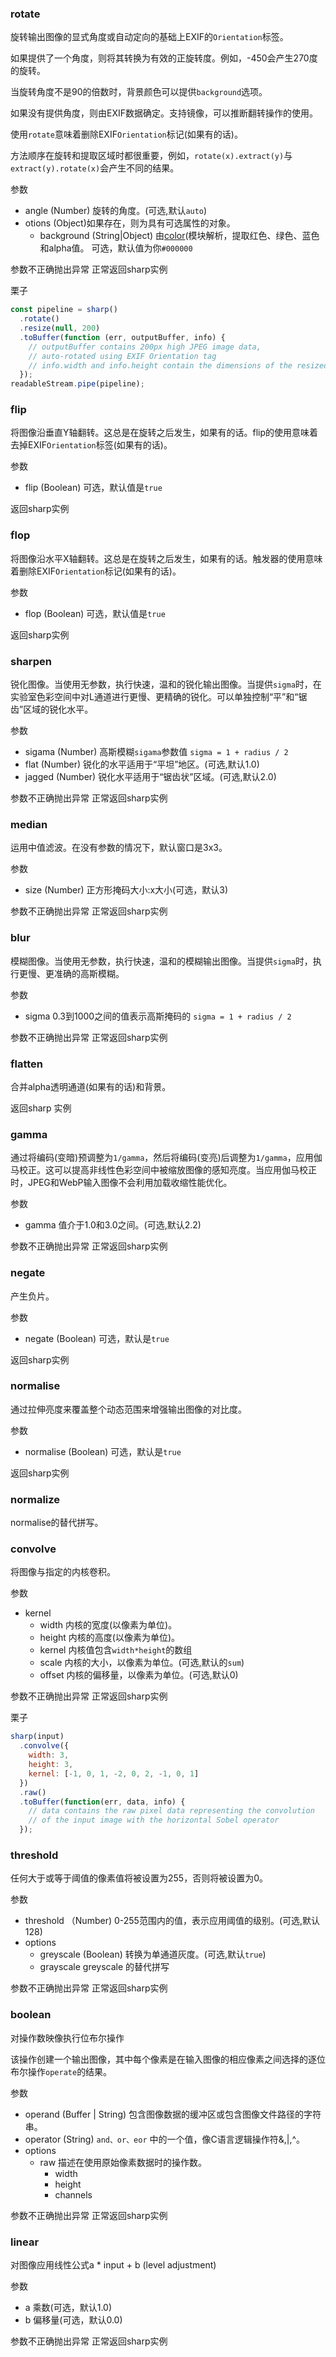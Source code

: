 ### rotate
旋转输出图像的显式角度或自动定向的基础上EXIF的`Orientation`标签。

如果提供了一个角度，则将其转换为有效的正旋转度。例如，-450会产生270度的旋转。

当旋转角度不是90的倍数时，背景颜色可以提供`background`选项。

如果没有提供角度，则由EXIF数据确定。支持镜像，可以推断翻转操作的使用。

使用`rotate`意味着删除EXIF`Orientation`标记(如果有的话)。

方法顺序在旋转和提取区域时都很重要，例如，`rotate(x).extract(y)`与`extract(y).rotate(x)`会产生不同的结果。

参数
* angle (Number) 旋转的角度。(可选,默认`auto`)
* otions (Object)如果存在，则为具有可选属性的对象。
    * background (String|Object) 由[color](https://www.npmjs.org/package/color)(模块解析，提取红色、绿色、蓝色和alpha值。 可选，默认值为你`#000000`

参数不正确抛出异常 正常返回sharp实例

栗子
```js
const pipeline = sharp()
  .rotate()
  .resize(null, 200)
  .toBuffer(function (err, outputBuffer, info) {
    // outputBuffer contains 200px high JPEG image data,
    // auto-rotated using EXIF Orientation tag
    // info.width and info.height contain the dimensions of the resized image
  });
readableStream.pipe(pipeline);
```


### flip 

将图像沿垂直Y轴翻转。这总是在旋转之后发生，如果有的话。flip的使用意味着去掉EXIF`Orientation`标签(如果有的话)。

参数
* flip (Boolean) 可选，默认值是`true`

返回sharp实例


### flop

将图像沿水平X轴翻转。这总是在旋转之后发生，如果有的话。触发器的使用意味着删除EXIF`Orientation`标记(如果有的话)。

参数
* flop (Boolean) 可选，默认值是`true`

返回sharp实例


### sharpen 

锐化图像。当使用无参数，执行快速，温和的锐化输出图像。当提供`sigma`时，在实验室色彩空间中对L通道进行更慢、更精确的锐化。可以单独控制“平”和“锯齿”区域的锐化水平。

参数

* sigama (Number)  高斯模糊`sigama`参数值  `sigma = 1 + radius / 2`
* flat (Number) 锐化的水平适用于“平坦”地区。(可选,默认1.0)
* jagged (Number) 锐化水平适用于“锯齿状”区域。(可选,默认2.0)

参数不正确抛出异常 正常返回sharp实例


### median

运用中值滤波。在没有参数的情况下，默认窗口是3x3。

参数
* size (Number) 正方形掩码大小:x大小(可选，默认3)

参数不正确抛出异常 正常返回sharp实例

### blur

模糊图像。当使用无参数，执行快速，温和的模糊输出图像。当提供`sigma`时，执行更慢、更准确的高斯模糊。

参数
* sigma 0.3到1000之间的值表示高斯掩码的 `sigma = 1 + radius / 2`

参数不正确抛出异常 正常返回sharp实例


### flatten

合并alpha透明通道(如果有的话)和背景。

返回sharp 实例


### gamma

通过将编码(变暗)预调整为`1/gamma`，然后将编码(变亮)后调整为`1/gamma`，应用伽马校正。这可以提高非线性色彩空间中被缩放图像的感知亮度。当应用伽马校正时，JPEG和WebP输入图像不会利用加载收缩性能优化。

参数
* gamma 值介于1.0和3.0之间。(可选,默认2.2)


参数不正确抛出异常 正常返回sharp实例


### negate

产生负片。

参数
* negate (Boolean) 可选，默认是`true`

返回sharp实例


### normalise
通过拉伸亮度来覆盖整个动态范围来增强输出图像的对比度。

参数
* normalise (Boolean) 可选，默认是`true`

返回sharp实例


### normalize

normalise的替代拼写。


### convolve

将图像与指定的内核卷积。

参数
* kernel
    * width  内核的宽度(以像素为单位)。
    * height 内核的高度(以像素为单位)。
    * kernel 内核值包含`width*height`的数组
    * scale  内核的大小，以像素为单位。(可选,默认的`sum`)
    * offset 内核的偏移量，以像素为单位。(可选,默认0)

参数不正确抛出异常 正常返回sharp实例

栗子
```js
sharp(input)
  .convolve({
    width: 3,
    height: 3,
    kernel: [-1, 0, 1, -2, 0, 2, -1, 0, 1]
  })
  .raw()
  .toBuffer(function(err, data, info) {
    // data contains the raw pixel data representing the convolution
    // of the input image with the horizontal Sobel operator
  });
```


### threshold

任何大于或等于阈值的像素值将被设置为255，否则将被设置为0。

参数
* threshold （Number) 0-255范围内的值，表示应用阈值的级别。(可选,默认128)
* options
    * greyscale (Boolean) 转换为单通道灰度。(可选,默认`true`)
    * grayscale greyscale 的替代拼写

参数不正确抛出异常 正常返回sharp实例


### boolean

对操作数映像执行位布尔操作

该操作创建一个输出图像，其中每个像素是在输入图像的相应像素之间选择的逐位布尔操作`operate`的结果。

参数
* operand (Buffer | String) 包含图像数据的缓冲区或包含图像文件路径的字符串。
* operator (String) `and、or、eor` 中的一个值，像C语言逻辑操作符&,|,^。
* options
    * raw 描述在使用原始像素数据时的操作数。
        * width
        * height 
        * channels 

参数不正确抛出异常 正常返回sharp实例


### linear

对图像应用线性公式a * input + b (level adjustment)

参数
* a 乘数(可选，默认1.0)
* b 偏移量(可选，默认0.0)

参数不正确抛出异常 正常返回sharp实例
